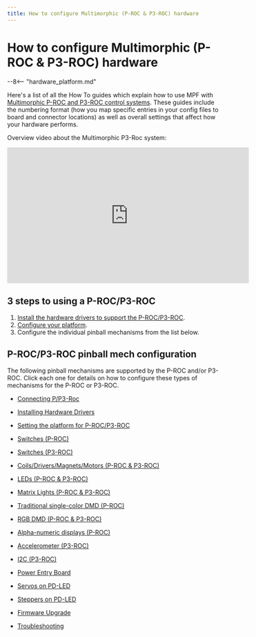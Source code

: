 ```yaml
---
title: How to configure Multimorphic (P-ROC & P3-ROC) hardware
---
```


# How to configure Multimorphic (P-ROC & P3-ROC) hardware

--8<-- "hardware_platform.md"

Here's a list of all the How To guides which explain how to use MPF
with [Multimorphic P-ROC and P3-ROC control
systems](https://www.multimorphic.com/category/circuit-boards/). These
guides include the numbering format (how you map specific entries in
your config files to board and connector locations) as well as overall
settings that affect how your hardware performs.

Overview video about the Multimorphic P3-Roc system:

<div class="video-wrapper">
<iframe width="560" height="315" src="https://www.youtube.com/embed/rLKUrv4hWqI" title="YouTube video player" frameborder="0" allow="accelerometer; autoplay; clipboard-write; encrypted-media; gyroscope; picture-in-picture" allowfullscreen></iframe>
</div>

## 3 steps to using a P-ROC/P3-ROC

1.  [Install the hardware drivers to support the P-ROC/P3-ROC](hardware_drivers.md).
2.  [Configure your platform](platform.md).
3.  Configure the individual pinball mechanisms from the list below.

## P-ROC/P3-ROC pinball mech configuration

The following pinball mechanisms are supported by the P-ROC and/or
P3-ROC. Click each one for details on how to configure these types of
mechanisms for the P-ROC or P3-ROC.

* [Connecting P/P3-Roc](connecting.md)
* [Installing Hardware Drivers](hardware_drivers.md)
* [Setting the platform for P-ROC/P3-ROC](platform.md)

* [Switches (P-ROC)](switches_p_roc.md)
* [Switches (P3-ROC)](switches_p3_roc.md)
* [Coils/Drivers/Magnets/Motors (P-ROC & P3-ROC)](drivers.md)
* [LEDs (P-ROC & P3-ROC)](leds.md)
* [Matrix Lights (P-ROC &
P3-ROC)](lights)
* [Traditional single-color DMD (P-ROC)](dmd.md)
* [RGB DMD
(P-ROC & P3-ROC)](rgb_dmd)
* [Alpha-numeric displays (P-ROC)](alpha_numeric.md)
* [Accelerometer (P3-ROC)](accelerometer.md)
* [I2C (P3-ROC)](i2c.md)
* [Power Entry Board](power_entry.md)
* [Servos on PD-LED](servos.md)
* [Steppers on PD-LED](steppers.md)
* [Firmware Upgrade](firmware_upgrade.md)
* [Troubleshooting](../../troubleshooting/index.md)
